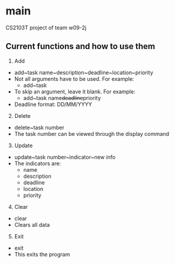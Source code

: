 main
====

CS2103T project of team w09-2j

Current functions and how to use them 
--------------

1. Add
  - add~task name~description~deadline~location~priority
  - Not all arguments have to be used. For example:
   	- add~task
  - To skip an argument, leave it blank. For example:
	- add~task name~~deadline~~priority
  - Deadline format: DD/MM/YYYY

2. Delete
  - delete~task number
  - The task number can be viewed through the display command

3. Update
  - update~task number~indicator~new info
  - The indicators are:
  	- name
  	- description
  	- deadline
  	- location
  	- priority

4. Clear
  - clear
  - Clears all data
  
5. Exit
  - exit
  - This exits the program
